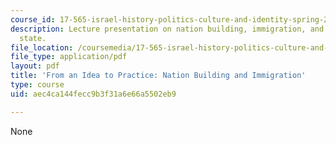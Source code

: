 ```yaml
---
course_id: 17-565-israel-history-politics-culture-and-identity-spring-2011
description: Lecture presentation on nation building, immigration, and the Israeli
  state.
file_location: /coursemedia/17-565-israel-history-politics-culture-and-identity-spring-2011/aec4ca144fecc9b3f31a6e66a5502eb9_MIT17_565S11_ses4_slides.pdf
file_type: application/pdf
layout: pdf
title: 'From an Idea to Practice: Nation Building and Immigration'
type: course
uid: aec4ca144fecc9b3f31a6e66a5502eb9

---
```

None